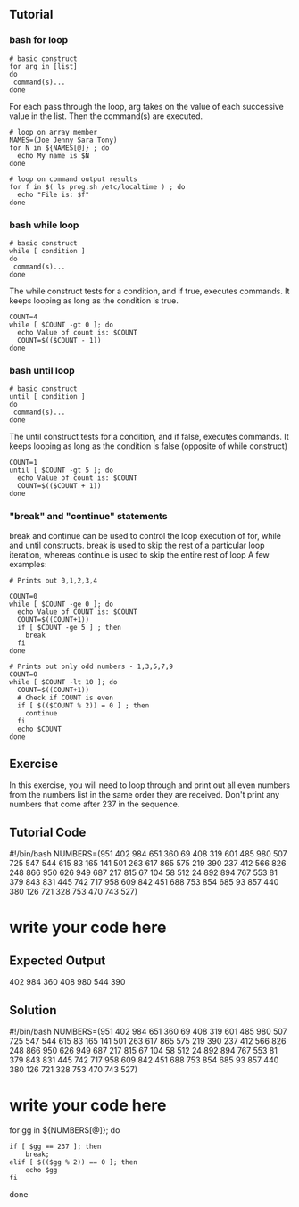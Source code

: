 Tutorial
--------
### bash for loop

    # basic construct
    for arg in [list]
    do
     command(s)...
    done

For each pass through the loop, arg takes on the value of each successive value in the list. Then the command(s) are executed.

    # loop on array member
    NAMES=(Joe Jenny Sara Tony)
    for N in ${NAMES[@]} ; do
      echo My name is $N
    done

    # loop on command output results
    for f in $( ls prog.sh /etc/localtime ) ; do
      echo "File is: $f"
    done

### bash while loop

    # basic construct
    while [ condition ]
    do
     command(s)...
    done

The while construct tests for a condition, and if true, executes commands. It keeps looping as long as the condition is true.

    COUNT=4
    while [ $COUNT -gt 0 ]; do
      echo Value of count is: $COUNT
      COUNT=$(($COUNT - 1))
    done

### bash until loop

    # basic construct
    until [ condition ]
    do
     command(s)...
    done

The until construct tests for a condition, and if false, executes commands. It keeps looping as long as the condition is false (opposite of while construct)

    COUNT=1
    until [ $COUNT -gt 5 ]; do
      echo Value of count is: $COUNT
      COUNT=$(($COUNT + 1))
    done

### "break" and "continue" statements

break and continue can be used to control the loop execution of for, while and until constructs. break is used to skip the rest of a particular loop iteration, whereas continue is used to skip the entire rest of loop A few examples:

    # Prints out 0,1,2,3,4

    COUNT=0
    while [ $COUNT -ge 0 ]; do
      echo Value of COUNT is: $COUNT
      COUNT=$((COUNT+1))
      if [ $COUNT -ge 5 ] ; then
        break
      fi
    done

    # Prints out only odd numbers - 1,3,5,7,9
    COUNT=0
    while [ $COUNT -lt 10 ]; do
      COUNT=$((COUNT+1))
      # Check if COUNT is even
      if [ $(($COUNT % 2)) = 0 ] ; then
        continue
      fi
      echo $COUNT
    done

Exercise
--------
In this exercise, you will need to loop through and print out all even numbers from the numbers list in the same order they are received. Don't print any numbers that come after 237 in the sequence.

Tutorial Code
-------------
#!/bin/bash
NUMBERS=(951 402 984 651 360 69 408 319 601 485 980 507 725 547 544 615 83 165 141 501 263 617 865 575 219 390 237 412 566 826 248 866 950 626 949 687 217 815 67 104 58 512 24 892 894 767 553 81 379 843 831 445 742 717 958 609 842 451 688 753 854 685 93 857 440 380 126 721 328 753 470 743 527)

# write your code here

Expected Output
---------------
402
984
360
408
980
544
390

Solution
--------
#!/bin/bash
NUMBERS=(951 402 984 651 360 69 408 319 601 485 980 507 725 547 544 615 83 165 141 501 263 617 865 575 219 390 237 412 566 826 248 866 950 626 949 687 217 815 67 104 58 512 24 892 894 767 553 81 379 843 831 445 742 717 958 609 842 451 688 753 854 685 93 857 440 380 126 721 328 753 470 743 527)

# write your code here
for gg in ${NUMBERS[@]}; do
	
    if [ $gg == 237 ]; then
    	break;
    elif [ $(($gg % 2)) == 0 ]; then
    	echo $gg
    fi
done
